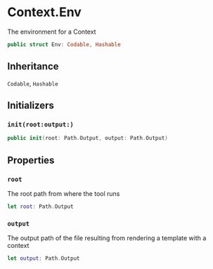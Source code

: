 # Context.Env

The environment for a Context

``` swift
public struct Env: Codable, Hashable
```

## Inheritance

`Codable`, `Hashable`

## Initializers

### `init(root:output:)`

``` swift
public init(root: Path.Output, output: Path.Output)
```

## Properties

### `root`

The root path from where the tool runs

``` swift
let root: Path.Output
```

### `output`

The output path of the file resulting from rendering a template with a context

``` swift
let output: Path.Output
```
